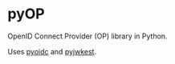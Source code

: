 # pyOP

OpenID Connect Provider (OP) library in Python.

Uses [pyoidc](https://github.com/rohe/pyoidc/) and
[pyjwkest](https://github.com/rohe/pyjwkest).
